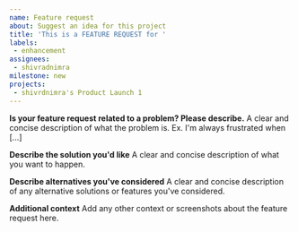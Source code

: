 ```yaml
---
name: Feature request
about: Suggest an idea for this project
title: 'This is a FEATURE REQUEST for '
labels:
 - enhancement
assignees: 
 - shivradnimra
milestone: new
projects:
 - shivrdnimra's Product Launch 1
---
```


**Is your feature request related to a problem? Please describe.**
A clear and concise description of what the problem is. Ex. I'm always frustrated when [...]

**Describe the solution you'd like**
A clear and concise description of what you want to happen.

**Describe alternatives you've considered**
A clear and concise description of any alternative solutions or features you've considered.

**Additional context**
Add any other context or screenshots about the feature request here.
